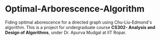# Optimal-Arborescence-Algorithm
Fiding optimal aborescence for a directed graph using Chu-Liu-Edmond's algorithm.
This is a project for undergraduate course **CS302- Analysis and Design of Algorithms**, under Dr. Apurva Mudgal at IIT Ropar.
